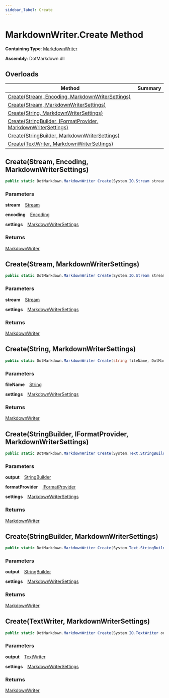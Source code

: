 ```yaml
---
sidebar_label: Create
---
```


# MarkdownWriter\.Create Method

**Containing Type**: [MarkdownWriter](../index.md)

**Assembly**: DotMarkdown\.dll

## Overloads

| Method | Summary |
| ------ | ------- |
| [Create(Stream, Encoding, MarkdownWriterSettings)](#1803453469) | |
| [Create(Stream, MarkdownWriterSettings)](#2595698549) | |
| [Create(String, MarkdownWriterSettings)](#3360061740) | |
| [Create(StringBuilder, IFormatProvider, MarkdownWriterSettings)](#3111769310) | |
| [Create(StringBuilder, MarkdownWriterSettings)](#1010978077) | |
| [Create(TextWriter, MarkdownWriterSettings)](#2942469733) | |

<a id="1803453469"></a>

## Create\(Stream, Encoding, MarkdownWriterSettings\) 

```csharp
public static DotMarkdown.MarkdownWriter Create(System.IO.Stream stream, System.Text.Encoding encoding, DotMarkdown.MarkdownWriterSettings settings = null)
```

### Parameters

**stream** &ensp; [Stream](https://docs.microsoft.com/en-us/dotnet/api/system.io.stream)

**encoding** &ensp; [Encoding](https://docs.microsoft.com/en-us/dotnet/api/system.text.encoding)

**settings** &ensp; [MarkdownWriterSettings](../../MarkdownWriterSettings/index.md)

### Returns

[MarkdownWriter](../index.md)

<a id="2595698549"></a>

## Create\(Stream, MarkdownWriterSettings\) 

```csharp
public static DotMarkdown.MarkdownWriter Create(System.IO.Stream stream, DotMarkdown.MarkdownWriterSettings settings = null)
```

### Parameters

**stream** &ensp; [Stream](https://docs.microsoft.com/en-us/dotnet/api/system.io.stream)

**settings** &ensp; [MarkdownWriterSettings](../../MarkdownWriterSettings/index.md)

### Returns

[MarkdownWriter](../index.md)

<a id="3360061740"></a>

## Create\(String, MarkdownWriterSettings\) 

```csharp
public static DotMarkdown.MarkdownWriter Create(string fileName, DotMarkdown.MarkdownWriterSettings settings = null)
```

### Parameters

**fileName** &ensp; [String](https://docs.microsoft.com/en-us/dotnet/api/system.string)

**settings** &ensp; [MarkdownWriterSettings](../../MarkdownWriterSettings/index.md)

### Returns

[MarkdownWriter](../index.md)

<a id="3111769310"></a>

## Create\(StringBuilder, IFormatProvider, MarkdownWriterSettings\) 

```csharp
public static DotMarkdown.MarkdownWriter Create(System.Text.StringBuilder output, IFormatProvider formatProvider, DotMarkdown.MarkdownWriterSettings settings = null)
```

### Parameters

**output** &ensp; [StringBuilder](https://docs.microsoft.com/en-us/dotnet/api/system.text.stringbuilder)

**formatProvider** &ensp; [IFormatProvider](https://docs.microsoft.com/en-us/dotnet/api/system.iformatprovider)

**settings** &ensp; [MarkdownWriterSettings](../../MarkdownWriterSettings/index.md)

### Returns

[MarkdownWriter](../index.md)

<a id="1010978077"></a>

## Create\(StringBuilder, MarkdownWriterSettings\) 

```csharp
public static DotMarkdown.MarkdownWriter Create(System.Text.StringBuilder output, DotMarkdown.MarkdownWriterSettings settings = null)
```

### Parameters

**output** &ensp; [StringBuilder](https://docs.microsoft.com/en-us/dotnet/api/system.text.stringbuilder)

**settings** &ensp; [MarkdownWriterSettings](../../MarkdownWriterSettings/index.md)

### Returns

[MarkdownWriter](../index.md)

<a id="2942469733"></a>

## Create\(TextWriter, MarkdownWriterSettings\) 

```csharp
public static DotMarkdown.MarkdownWriter Create(System.IO.TextWriter output, DotMarkdown.MarkdownWriterSettings settings = null)
```

### Parameters

**output** &ensp; [TextWriter](https://docs.microsoft.com/en-us/dotnet/api/system.io.textwriter)

**settings** &ensp; [MarkdownWriterSettings](../../MarkdownWriterSettings/index.md)

### Returns

[MarkdownWriter](../index.md)

